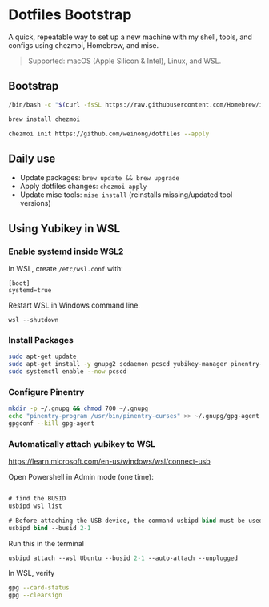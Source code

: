 # Dotfiles Bootstrap

A quick, repeatable way to set up a new machine with my shell, tools, and configs using chezmoi, Homebrew, and mise.

> Supported: macOS (Apple Silicon & Intel), Linux, and WSL.

## Bootstrap

```sh
/bin/bash -c "$(curl -fsSL https://raw.githubusercontent.com/Homebrew/install/HEAD/install.sh)"

brew install chezmoi

chezmoi init https://github.com/weinong/dotfiles --apply
```

## Daily use

- Update packages: `brew update && brew upgrade`
- Apply dotfiles changes: `chezmoi apply`
- Update mise tools: `mise install` (reinstalls missing/updated tool versions)

## Using Yubikey in WSL

### Enable systemd inside WSL2

In WSL, create `/etc/wsl.conf` with:

```
[boot]
systemd=true
```

Restart WSL in Windows command line.

```
wsl --shutdown
```

### Install Packages

```sh
sudo apt-get update
sudo apt-get install -y gnupg2 scdaemon pcscd yubikey-manager pinentry-curses
sudo systemctl enable --now pcscd
```

### Configure Pinentry

```sh
mkdir -p ~/.gnupg && chmod 700 ~/.gnupg
echo "pinentry-program /usr/bin/pinentry-curses" >> ~/.gnupg/gpg-agent.conf
gpgconf --kill gpg-agent
```

### Automatically attach yubikey to WSL

https://learn.microsoft.com/en-us/windows/wsl/connect-usb

Open Powershell in Admin mode (one time):
```ps

# find the BUSID
usbipd wsl list

# Before attaching the USB device, the command usbipd bind must be used to share the device, allowing it to be attached to WSL.
usbipd bind --busid 2-1
```

Run this in the terminal
```ps
usbipd attach --wsl Ubuntu --busid 2-1 --auto-attach --unplugged
```

In WSL, verify

```sh
gpg --card-status
gpg --clearsign
```
